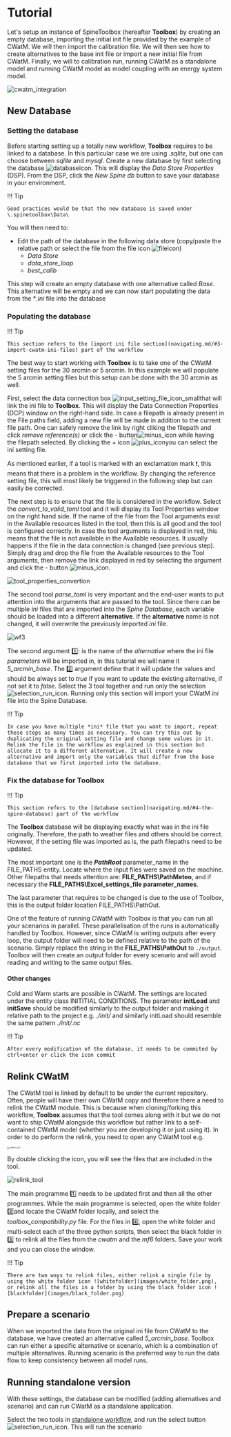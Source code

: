 # Tutorial

Let's setup an instance of SpineToolbox (hereafter **Toolbox**) by creating an empty database, importing the initial init file provided by the example of CWatM. We will then import the calibration file. We will then see how to create alternatives to the base init file or import a new initial file from CWatM. Finally, we will to calibration run, running CWatM as a standalone model and running CWatM model as model coupling with an energy system model.

![cwatm_integration](C:\Git\CWatM-spinetoolbox-dev\docs\images\cwatm_integration.png)

## New Database

### Setting the database

Before starting setting up a totally new workflow, **Toolbox** requires to be linked to a database. In this particular case we are using .*sqlite*, but one can choose between *sqlite* and *mysql*. Create a new database by first selecting the database ![databaseicon](images/db_icon_small.png). This will display the *Data Store Properties* (DSP). From the DSP, click the *New Spine db* button to save your database in your environment.

!!! Tip

    Good practices would be that the new database is saved under \.spinetoolbox\Data\

You will then need to:

- Edit the path of the database in the following data store (copy/paste the relative path or select the file from the file icon ![fileicon](images/file_icon.png))
  - *Data Store*
  - *data_store_loop*
  - *best_calib*

This step will create an empty database with one alternative called *Base*. This alternative will be empty and we can now start populating the data from the **.ini* file into the database

### Populating the database

!!! Tip

    This section refers to the [import ini file section](navigating.md/#3-import-cwatm-ini-files) part of the workflow

The best way to start working with **Toolbox** is to take one of the CWatM setting files for the 30 arcmin or 5 arcmin. In this example we will populate the 5 arcmin setting files but this setup can be done with the 30 arcmin as well.

First, select the data connection box ![input_setting_file_icon_small](images/input_setting_file_icon_small.png)that will link the ini file to **Toolbox**. This will display the Data Connection Properties (DCP) window on the right-hand side. In case a filepath is already present in the File paths field, adding a new file will be made in addition to the current file path. One can safely remove the link by right cliking the filepath and click *remove reference(s)* or click the - button![minus_icon](images/minus_icon.png) while having the filepath selected. By clicking the + icon ![plus_icon](images/plus_icon.png)you can select the ini setting file.

As mentioned earlier, if a tool is marked with an exclamation mark :exclamation:, this means that there is a problem in the workflow. By changing the reference setting file, this will most likely be triggered in the following step but can easily be corrected.

The next step is to ensure that the file is considered in the workflow. Select the *convert_to_valid_toml* tool and it will display its Tool Properties window on the right hand side. If the name of the file from the Tool arguments exist in the Available resources listed in the tool, then this is all good and the tool is configured correctly. In case the tool arguments is displayed in red, this means that the file is not available in the Available resources. It usually happens if the file in the data connection is changed (see previous step). Simply drag and drop the file from the Available resources to the Tool arguments, then remove the link displayed in red by selecting the argument and click the - button ![minus_icon](images/minus_icon.png).

![tool_properties_convertion](images/tool_properties_convertion.png)

The second tool *parse_toml* is very important and the end-user wants to put attention into the arguments that are passed to the tool. Since there can be multiple *ini* files that are imported into the *Spine Database*, each variable should be loaded into a different **alternative**. If the **alternative** name is not changed, it will overwrite the previously imported *ini* file.

![wf3](images/import_ini.png)

The second argument :one:: is the name of the *alternative* where the ini file *parameters* will be imported in, in this tutorial we will name it *5_arcmin_base*. The :two: argument define that it will update the values and should be always set to *true* if you want to update the existing alternative, if not set it to *false*. Select the 3 tool together and run only the selection ![selection_run_icon](images/selection_run_icon.png). Running only this section will import your CWatM *ini* file into the Spine Database.

!!! Tip

    In case you have multiple *ini* file that you want to import, repeat these steps as many times as necessary. You can try this out by duplicating the original setting file and change some values in it. Relink the file in the workflow as explained in this section but allocate it to a different alternative. It will create a new alternative and import only the variables that differ from the base database that we first imported into the database.



### Fix the database for Toolbox

!!! Tip

    This section refers to the [database section](navigating.md/#4-the-spine-database) part of the workflow

The **Toolbox** database will be displaying exactly what was in the ini file originally. Therefore, the path to weather files and others should be correct. However, if the setting file was imported as is, the path filepaths need to be updated.

The most important one is the ***PathRoot*** parameter_name in the FILE_PATHS entity. Locate where the input files were saved on the machine. Other filepaths that needs attention are: **FILE_PATHS\PathMeteo**, and if necessary the **FILE_PATHS\Excel_settings_file parameter_names**.

The last parameter that requires to be changed is due to the use of Toolbox, this is the output folder location FILE_PATHS\PathOut.

One of the feature of running CWatM with Toolbox is that you can run all your scenarios in parallel. These parallelisation of the runs is automatically handled by Toolbox. However, since CWatM is writing outputs after every loop, the output folder will need to be defined relative to the path of the scenario. Simply replace the string in the **FILE_PATHS\PathOut** to `./output`. Toolbox will then create an output folder for every scenario and will avoid reading and writing to the same output files.

#### Other changes

Cold and Warm starts are possible in CWatM. The settings are located under the entity class INITITIAL CONDITIONS. The parameter **initLoad** and **initSave** should be modified similarly to the output folder and making it relative path to the project e.g. *./init/<FILENAME>* and similarly initLoad should resemble the same pattern *./init/<FILENAME>.nc*

!!! Tip

    After every modification of the database, it needs to be commited by ctrl+enter or click the icon commit 

## Relink CWatM

The CWatM tool is linked by default to be under the current repository. Often, people will have their own CWatM copy and therefore there a need to relink the CWatM module. This is because when cloning/forking this workflow, **Toolbox** assumes that the tool comes along with it but we do not want to ship CWatM alongside this workflow but rather link to a self-contained CWatM model (whether you are developing it or just using it). In order to do perform the relink, you need to open any CWatM tool e.g.

 <img src="images/CWatM_Tool.png" alt="cwatm_tool" style="zoom:33%;" />

By double clicking the icon, you will see the files that are included in the tool.

![relink_tool](images/relink_cwatm.png)

The main programme :one: needs to be updated first and then all the other programmes. While the main programme is selected, open the white folder :two:and locate the CWatM folder locally, and select the *toolbox_compatibility.py* file. For the files in :four:, open the white folder and multi-select each of the three python scripts, then select the black folder in :three: to relink all the files from the *cwatm* and the *mf6* folders. Save your work and you can close the window.

!!! Tip

    There are two ways to relink files, either relink a single file by using the white folder icon ![whitefolder](images/white_folder.png), or relink all the files in a folder by using the black folder icon ![blackfolder](images/black_folder.png)

## Prepare a scenario

When we imported the data from the original ini file from CWatM to the database, we have created an alternative called *5_arcmin_base*. Toolbox can run either a specific alternative or scenario, which is a combination of multiple alternatives. Running scenario is the preferred way to run the data flow to keep consistency between all model runs. 

## Running standalone version

With these settings, the database can be modified (adding alternatives and scenario) and can run CWatM as a standalone application. 

Select the two tools in [standalone workflow](navigating.md/#6-run-cwatm-as-a-standalone-process), and run the select button ![selection_run_icon](images/selection_run_icon.png). This will run the scenario 


